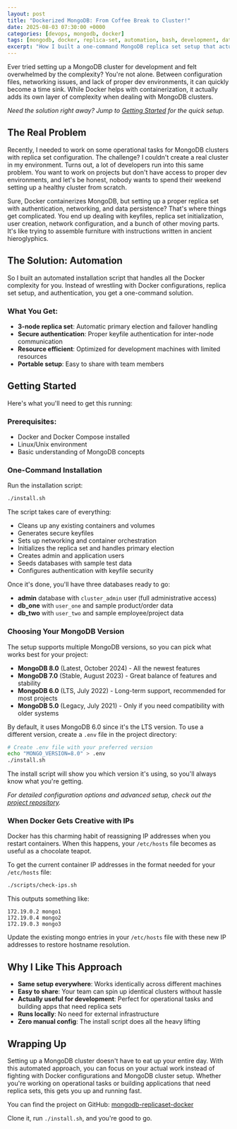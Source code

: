 ```yaml
---
layout: post
title: "Dockerized MongoDB: From Coffee Break to Cluster!"
date: 2025-08-03 07:30:00 +0000
categories: [devops, mongodb, docker]
tags: [mongodb, docker, replica-set, automation, bash, development, database, cluster]
excerpt: "How I built a one-command MongoDB replica set setup that actually works. No more wrestling with Docker configs or spending weekends on cluster setup."
---
```


Ever tried setting up a MongoDB cluster for development and felt overwhelmed by the complexity? You're not alone. Between configuration files, networking issues, and lack of proper dev environments, it can quickly become a time sink. While Docker helps with containerization, it actually adds its own layer of complexity when dealing with MongoDB clusters.

*Need the solution right away? Jump to [Getting Started](#getting-started) for the quick setup.*

## The Real Problem

Recently, I needed to work on some operational tasks for MongoDB clusters with replica set configuration. The challenge? I couldn't create a real cluster in my environment. Turns out, a lot of developers run into this same problem. You want to work on projects but don't have access to proper dev environments, and let's be honest, nobody wants to spend their weekend setting up a healthy cluster from scratch.

Sure, Docker containerizes MongoDB, but setting up a proper replica set with authentication, networking, and data persistence? That's where things get complicated. You end up dealing with keyfiles, replica set initialization, user creation, network configuration, and a bunch of other moving parts. It's like trying to assemble furniture with instructions written in ancient hieroglyphics.

## The Solution: Automation

So I built an automated installation script that handles all the Docker complexity for you. Instead of wrestling with Docker configurations, replica set setup, and authentication, you get a one-command solution.

### What You Get:
- **3-node replica set**: Automatic primary election and failover handling
- **Secure authentication**: Proper keyfile authentication for inter-node communication
- **Resource efficient**: Optimized for development machines with limited resources
- **Portable setup**: Easy to share with team members

## Getting Started

Here's what you'll need to get this running:

### Prerequisites:
- Docker and Docker Compose installed
- Linux/Unix environment
- Basic understanding of MongoDB concepts

### One-Command Installation

Run the installation script:

```bash
./install.sh
```

The script takes care of everything:
- Cleans up any existing containers and volumes
- Generates secure keyfiles
- Sets up networking and container orchestration
- Initializes the replica set and handles primary election
- Creates admin and application users
- Seeds databases with sample test data
- Configures authentication with keyfile security

Once it's done, you'll have three databases ready to go:
- **admin** database with `cluster_admin` user (full administrative access)
- **db_one** with `user_one` and sample product/order data
- **db_two** with `user_two` and sample employee/project data

### Choosing Your MongoDB Version

The setup supports multiple MongoDB versions, so you can pick what works best for your project:

- **MongoDB 8.0** (Latest, October 2024) - All the newest features
- **MongoDB 7.0** (Stable, August 2023) - Great balance of features and stability
- **MongoDB 6.0** (LTS, July 2022) - Long-term support, recommended for most projects
- **MongoDB 5.0** (Legacy, July 2021) - Only if you need compatibility with older systems

By default, it uses MongoDB 6.0 since it's the LTS version. To use a different version, create a `.env` file in the project directory:

```bash
# Create .env file with your preferred version
echo "MONGO_VERSION=8.0" > .env
./install.sh
```

The install script will show you which version it's using, so you'll always know what you're getting.

*For detailed configuration options and advanced setup, check out the [project repository](https://github.com/ahmadarafaa/mongodb-replicaset-docker).*

### When Docker Gets Creative with IPs

Docker has this charming habit of reassigning IP addresses when you restart containers. When this happens, your `/etc/hosts` file becomes as useful as a chocolate teapot. 

To get the current container IP addresses in the format needed for your `/etc/hosts` file:

```bash
./scripts/check-ips.sh
```

This outputs something like:
```
172.19.0.2 mongo1
172.19.0.4 mongo2
172.19.0.3 mongo3
```

Update the existing mongo entries in your `/etc/hosts` file with these new IP addresses to restore hostname resolution.

## Why I Like This Approach

- **Same setup everywhere**: Works identically across different machines
- **Easy to share**: Your team can spin up identical clusters without hassle
- **Actually useful for development**: Perfect for operational tasks and building apps that need replica sets
- **Runs locally**: No need for external infrastructure
- **Zero manual config**: The install script does all the heavy lifting

## Wrapping Up

Setting up a MongoDB cluster doesn't have to eat up your entire day. With this automated approach, you can focus on your actual work instead of fighting with Docker configurations and MongoDB cluster setup. Whether you're working on operational tasks or building applications that need replica sets, this gets you up and running fast.

You can find the project on GitHub: [mongodb-replicaset-docker](https://github.com/ahmadarafaa/mongodb-replicaset-docker)

Clone it, run `./install.sh`, and you're good to go.

